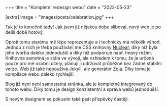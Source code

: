 +++
title = "Kompletní redesign webu"
date = "2022-05-23"

[extra]
image = "images/posts/celebration.jpg"
+++

Tak je to konečně tady! Jak jsem již nějakou dobu sliboval, nový web je po delší době hotový.

Oproti tomu starému mě lépe reprezentuje a i technicky má několik výhod. Jednou z nich je třeba používání mé CSS knihovny [Nuclear](https://pervoj.cz/nuclear/), díky níž byla jeho tvorba daleko jednodušší a díky níž podporuje např. tmavý režim. Knihovna samotná je stále ve vývoji, ale vzhledem k tomu, že je určená pouze pro mé osobní účely, plánuji ji udržovat průběžně bez žádné stabilní verze. Web již také nepoužívá Jekyll, ale generátor [Zola](https://www.getzola.org/). Díky tomu je kompilace webu daleko rychlejší.

Blog již nyní není samostatná stránka, ale je kompletně integrovaný do tohoto webu. Díky tomu je design konzistentní a správa webů jednodušší.

S novým designem se pokusím také psát příspěvky častěji.
